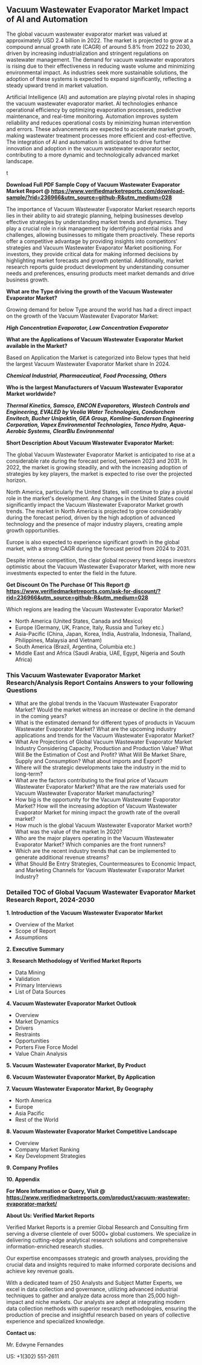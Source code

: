 <h2>Vacuum Wastewater Evaporator Market Impact of AI and Automation</h2><p>The global vacuum wastewater evaporator market was valued at approximately USD 2.4 billion in 2022. The market is projected to grow at a compound annual growth rate (CAGR) of around 5.8% from 2022 to 2030, driven by increasing industrialization and stringent regulations on wastewater management. The demand for vacuum wastewater evaporators is rising due to their effectiveness in reducing waste volume and minimizing environmental impact. As industries seek more sustainable solutions, the adoption of these systems is expected to expand significantly, reflecting a steady upward trend in market valuation.</p><p>Artificial Intelligence (AI) and automation are playing pivotal roles in shaping the vacuum wastewater evaporator market. AI technologies enhance operational efficiency by optimizing evaporation processes, predictive maintenance, and real-time monitoring. Automation improves system reliability and reduces operational costs by minimizing human intervention and errors. These advancements are expected to accelerate market growth, making wastewater treatment processes more efficient and cost-effective. The integration of AI and automation is anticipated to drive further innovation and adoption in the vacuum wastewater evaporator sector, contributing to a more dynamic and technologically advanced market landscape.</p>t</p><p id="" class=""><strong>Download Full PDF Sample Copy of Vacuum Wastewater Evaporator Market Report @ <a href="https://www.verifiedmarketreports.com/download-sample/?rid=236966&utm_source=github-R&utm_medium=028" target="_blank">https://www.verifiedmarketreports.com/download-sample/?rid=236966&utm_source=github-R&utm_medium=028</a></strong></p><p>The importance of&nbsp;Vacuum Wastewater Evaporator Market research reports lies in their ability to aid strategic planning, helping businesses develop effective strategies by understanding market trends and dynamics. They play a crucial role in risk management by identifying potential risks and challenges, allowing businesses to mitigate them proactively. These reports offer a competitive advantage by providing insights into competitors' strategies and Vacuum Wastewater Evaporator Market positioning. For investors, they provide critical data for making informed decisions by highlighting market forecasts and growth potential. Additionally, market research reports guide product development by understanding consumer needs and preferences, ensuring products meet market demands and drive business growth.</p><p><strong>What are the&nbsp;Type driving the growth of the Vacuum Wastewater Evaporator Market?</strong></p><p id="" class="">Growing demand for below Type around the world has had a direct impact on the growth of the Vacuum Wastewater Evaporator Market:</p><em><strong>High Concentration Evaporator, Low Concentration Evaporator</strong></em></p><strong>What are the&nbsp;Applications&nbsp;of Vacuum Wastewater Evaporator Market available in the Market?</strong></p><p id="" class="">Based on Application the Market is categorized into Below types that held the largest Vacuum Wastewater Evaporator Market share In 2024.</p><em><strong>Chemical Industrial, Pharmaceutical, Food Processing, Others</strong></em></p><strong>Who is the largest Manufacturers of Vacuum Wastewater Evaporator Market worldwide?</strong></p><p><em><strong>Thermal Kinetics, Samsco, ENCON Evaporators, Wastech Controls and Engineering, EVALED by Veolia Water Technologies, Condorchem Envitech, Bucher Unipektin, GEA Group, Komline-Sanderson Engineering Corporation, Vapex Environmental Technologies, Tenco Hydro, Aqua-Aerobic Systems, ClearBlu Environmental</strong></em></p><p id="" class=""><strong>Short Description About Vacuum Wastewater Evaporator Market:</strong></p><p>The global Vacuum Wastewater Evaporator Market is anticipated to rise at a considerable rate during the forecast period, between 2023 and 2031. In 2022, the market is growing steadily, and with the increasing adoption of strategies by key players, the market is expected to rise over the projected horizon.</p><p>North America, particularly the United States, will continue to play a pivotal role in the market's development. Any changes in the United States could significantly impact the Vacuum Wastewater Evaporator Market growth trends. The market in North America is projected to grow considerably during the forecast period, driven by the high adoption of advanced technology and the presence of major industry players, creating ample growth opportunities.</p><p>Europe is also expected to experience significant growth in the global market, with a strong CAGR during the forecast period from 2024 to 2031.</p><p>Despite intense competition, the clear global recovery trend keeps investors optimistic about the Vacuum Wastewater Evaporator Market, with more new investments expected to enter the field in the future.</p><p id="" class=""><strong>Get Discount On The Purchase Of This Report @ <a href="https://www.verifiedmarketreports.com/ask-for-discount/?rid=236966&utm_source=github-R&utm_medium=028" target="_blank">https://www.verifiedmarketreports.com/ask-for-discount/?rid=236966&utm_source=github-R&utm_medium=028</a></strong></p>Which regions are leading the Vacuum Wastewater Evaporator Market?</p><ul><li>North America (United States, Canada and Mexico)</li><li>Europe (Germany, UK, France, Italy, Russia and Turkey etc.)</li><li>Asia-Pacific (China, Japan, Korea, India, Australia, Indonesia, Thailand, Philippines, Malaysia and Vietnam)</li><li>South America (Brazil, Argentina, Columbia etc.)</li><li>Middle East and Africa (Saudi Arabia, UAE, Egypt, Nigeria and South Africa)</li></ul><h3 id="" class="">This Vacuum Wastewater Evaporator Market Research/Analysis Report Contains Answers to your following Questions</h3><ul><li>What are the global trends in the Vacuum Wastewater Evaporator Market? Would the market witness an increase or decline in the demand in the coming years?</li><li>What is the estimated demand for different types of products in Vacuum Wastewater Evaporator Market? What are the upcoming industry applications and trends for the Vacuum Wastewater Evaporator Market?</li><li>What Are Projections of Global Vacuum Wastewater Evaporator Market Industry Considering Capacity, Production and Production Value? What Will Be the Estimation of Cost and Profit? What Will Be Market Share, Supply and Consumption? What about imports and Export?</li><li>Where will the strategic developments take the industry in the mid to long-term?</li><li>What are the factors contributing to the final price of Vacuum Wastewater Evaporator Market? What are the raw materials used for Vacuum Wastewater Evaporator Market manufacturing?</li><li>How big is the opportunity for the Vacuum Wastewater Evaporator Market? How will the increasing adoption of Vacuum Wastewater Evaporator Market for mining impact the growth rate of the overall market?</li><li>How much is the global Vacuum Wastewater Evaporator Market worth? What was the value of the market In 2020?</li><li>Who are the major players operating in the Vacuum Wastewater Evaporator Market? Which companies are the front runners?</li><li>Which are the recent industry trends that can be implemented to generate additional revenue streams?</li><li>What Should Be Entry Strategies, Countermeasures to Economic Impact, and Marketing Channels for Vacuum Wastewater Evaporator Market Industry?</li></ul><h3 id="" class="">Detailed TOC of Global Vacuum Wastewater Evaporator Market Research Report, 2024-2030</h3><p id="" class=""><strong>1. Introduction of the Vacuum Wastewater Evaporator Market</strong></p><ul><li>Overview of the Market</li><li>Scope of Report</li><li>Assumptions</li></ul><p id="" class=""><strong>2. Executive Summary</strong></p><p id="" class=""><strong>3. Research Methodology of Verified Market Reports</strong></p><ul><li>Data Mining</li><li>Validation</li><li>Primary Interviews</li><li>List of Data Sources</li></ul><p id="" class=""><strong>4. Vacuum Wastewater Evaporator Market Outlook</strong></p><ul><li>Overview</li><li>Market Dynamics</li><li>Drivers</li><li>Restraints</li><li>Opportunities</li><li>Porters Five Force Model</li><li>Value Chain Analysis</li></ul><p id="" class=""><strong>5. Vacuum Wastewater Evaporator Market, By Product</strong></p><p id="" class=""><strong>6. Vacuum Wastewater Evaporator Market, By Application</strong></p><p id="" class=""><strong>7. Vacuum Wastewater Evaporator Market, By Geography</strong></p><ul><li>North America</li><li>Europe</li><li>Asia Pacific</li><li>Rest of the World</li></ul><p id="" class=""><strong>8. Vacuum Wastewater Evaporator Market Competitive Landscape</strong></p><ul><li>Overview</li><li>Company Market Ranking</li><li>Key Development Strategies</li></ul><p id="" class=""><strong>9. Company Profiles</strong></p><p id="" class=""><strong>10. Appendix</strong></p><p id="" class=""><strong>For More Information or Query, Visit @ <a href="https://www.verifiedmarketreports.com/product/vacuum-wastewater-evaporator-market/" target="_blank">https://www.verifiedmarketreports.com/product/vacuum-wastewater-evaporator-market/</a></strong></p><p id="" class=""><strong>About Us: Verified Market Reports</strong></p><p id="" class="">Verified Market Reports is a premier Global Research and Consulting firm serving a diverse clientele of over 5000+ global customers. We specialize in delivering cutting-edge analytical research solutions and comprehensive information-enriched research studies.</p><p id="" class="">Our expertise encompasses strategic and growth analyses, providing the crucial data and insights required to make informed corporate decisions and achieve key revenue goals.</p><p id="" class="">With a dedicated team of 250 Analysts and Subject Matter Experts, we excel in data collection and governance, utilizing advanced industrial techniques to gather and analyze data across more than 25,000 high-impact and niche markets. Our analysts are adept at integrating modern data collection methods with superior research methodologies, ensuring the production of precise and insightful research based on years of collective experience and specialized knowledge.</p><p id="" class=""><strong>Contact us:</strong></p><p id="" class="">Mr. Edwyne Fernandes</p><p id="" class="">US: +1(302) 551-2611</p>